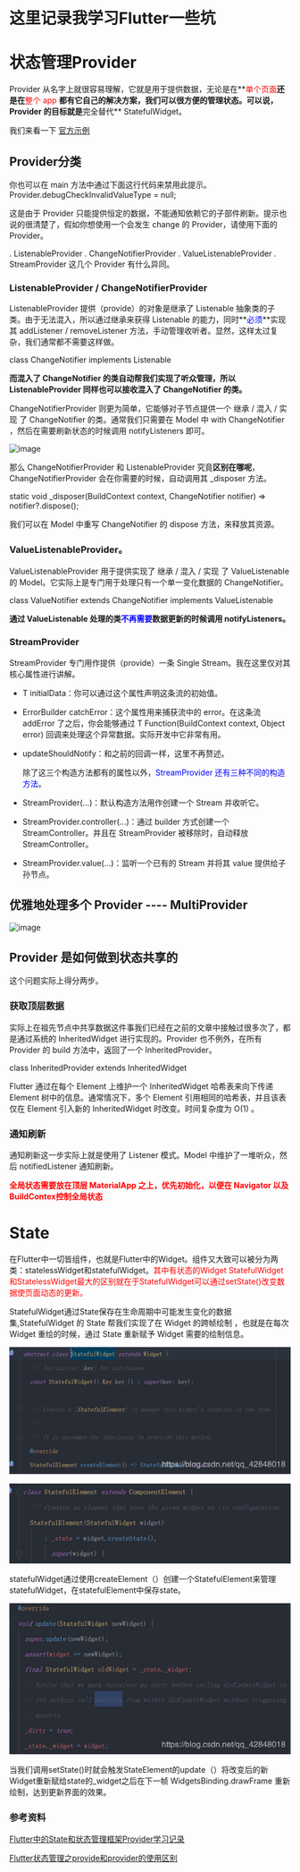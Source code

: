 # 这里记录我学习Flutter一些坑



# 状态管理Provider

Provider 从名字上就很容易理解，它就是用于提供数据，无论是在**<font color=Red>单个页面</font>**还是在**<font color=Red>整个 app </font>**都有它自己的解决方案，我们可以很方便的管理状态。可以说，Provider 的目标就是**完全替代** StatefulWidget。

我们来看一下 [官方示例](https://pub.flutter-io.cn/packages/provider#-readme-tab-)

## Provider分类
你也可以在 main 方法中通过下面这行代码来禁用此提示。 Provider.debugCheckInvalidValueType = null;

这是由于 Provider 只能提供恒定的数据，不能通知依赖它的子部件刷新。提示也说的很清楚了，假如你想使用一个会发生 change 的 Provider，请使用下面的 Provider。

. ListenableProvider
. ChangeNotifierProvider
. ValueListenableProvider
. StreamProvider
这几个 Provider 有什么异同。

### ListenableProvider / ChangeNotifierProvider 
ListenableProvider 提供（provide）的对象是继承了 Listenable 抽象类的子类。由于无法混入，所以通过继承来获得 Listenable 的能力，同时**<font color=blue>必须</font>**实现其 addListener / removeListener 方法，手动管理收听者。显然，这样太过复杂，我们通常都不需要这样做。

class ChangeNotifier implements Listenable

**而混入了 ChangeNotifier 的类自动帮我们实现了听众管理，所以 ListenableProvider 同样也可以接收混入了 ChangeNotifier 的类。**

ChangeNotifierProvider 则更为简单，它能够对子节点提供一个 继承 / 混入 / 实现 了 ChangeNotifier 的类。通常我们只需要在 Model 中 with ChangeNotifier ，然后在需要刷新状态的时候调用 notifyListeners 即可。

![image](https://gitee.com/mizi23/FlutterNote/raw/master/images/1.png)


那么 ChangeNotifierProvider 和 ListenableProvider 究竟**区别在哪呢**，ChangeNotifierProvider 会在你需要的时候，自动调用其 _disposer 方法。

static void _disposer(BuildContext context, ChangeNotifier notifier) => notifier?.dispose();

我们可以在 Model 中重写 ChangeNotifier 的 dispose 方法，来释放其资源。

### ValueListenableProvider。
ValueListenableProvider 用于提供实现了 继承 / 混入 / 实现 了 ValueListenable 的 Model。它实际上是专门用于处理只有一个单一变化数据的 ChangeNotifier。

class ValueNotifier<T> extends ChangeNotifier implements ValueListenable<T>

**通过 ValueListenable 处理的类<font color=blue>不再需要</font>数据更新的时候调用 notifyListeners。**

### StreamProvider

StreamProvider 专门用作提供（provide）一条 Single Stream。我在这里仅对其核心属性进行讲解。

- T initialData：你可以通过这个属性声明这条流的初始值。

- ErrorBuilder<T> catchError：这个属性用来捕获流中的 error。在这条流 addError 了之后，你会能够通过 T Function(BuildContext context, Object error) 回调来处理这个异常数据。实际开发中它非常有用。

- updateShouldNotify：和之前的回调一样，这里不再赘述。

  

  除了这三个构造方法都有的属性以外，<font color=blue>StreamProvider 还有三种不同的构造方法</font>。

- StreamProvider(...)：默认构造方法用作创建一个 Stream 并收听它。

- StreamProvider.controller(...)：通过 builder 方式创建一个 StreamController<T>。并且在 StreamProvider 被移除时，自动释放 StreamController。

- StreamProvider.value(...)：监听一个已有的 Stream 并将其 value 提供给子孙节点。

## 优雅地处理多个 Provider ---- MultiProvider

![image](https://gitee.com/mizi23/FlutterNote/raw/master/images/2.png)


## Provider 是如何做到状态共享的
  这个问题实际上得分两步。

  ### 获取顶层数据
  实际上在祖先节点中共享数据这件事我们已经在之前的文章中接触过很多次了，都是通过系统的 InheritedWidget 进行实现的。Provider 也不例外，在所有 Provider 的 build 方法中，返回了一个 InheritedProvider。

  class InheritedProvider<T> extends InheritedWidget

  Flutter 通过在每个 Element 上维护一个 InheritedWidget 哈希表来向下传递 Element 树中的信息。通常情况下，多个 Element 引用相同的哈希表，并且该表仅在 Element 引入新的 InheritedWidget 时改变。时间复杂度为 O(1) 。

  ### 通知刷新
  通知刷新这一步实际上就是使用了 Listener 模式。Model 中维护了一堆听众，然后 notifiedListener 通知刷新。

  **<font color=red>全局状态需要放在顶层 MaterialApp 之上，优先初始化，以便在 Navigator 以及 BuildContex控制全局状态</font>**

# State
在Flutter中一切皆组件，也就是Flutter中的Widget。组件又大致可以被分为两类：statelessWidget和statefulWidget。<font color=red>其中有状态的Widget StatefulWidget和StatelessWidget最大的区别就在于StatefulWidget可以通过setState()改变数据使页面动态的更新。</font>

StatefulWidget通过State保存在生命周期中可能发生变化的数据集,StatefulWidget 的 State 帮我们实现了在 Widget 的跨帧绘制 ，也就是在每次 Widget 重绘的时候，通过 State 重新赋予 Widget 需要的绘制信息。

![image](https://github.com/TomMi23/flutternote/blob/master/images/state/1.png)

![image](https://github.com/TomMi23/flutternote/blob/master/images/state/2.png)

statefulWidget通过使用createElement（）创建一个StatefulElement来管理statefulWidget，在statefulElement中保存state。

![image](https://github.com/TomMi23/flutternote/blob/master/images/state/3.png)

当我们调用setState()时就会触发StateElement的update（）将改变后的新Widget重新赋给state的_widget之后在下一帧 WidgetsBinding.drawFrame 重新绘制，达到更新界面的效果。

###  参考资料
[Flutter中的State和状态管理框架Provider学习记录](https://blog.csdn.net/qq_42848018/article/details/103872851?depth_1-utm_source=distribute.pc_relevant.none-task-blog-BlogCommendFromBaidu-34&utm_source=distribute.pc_relevant.none-task-blog-BlogCommendFromBaidu-34)

[Flutter状态管理之provide和provider的使用区别](https://www.jianshu.com/p/bea8e9c57666)

